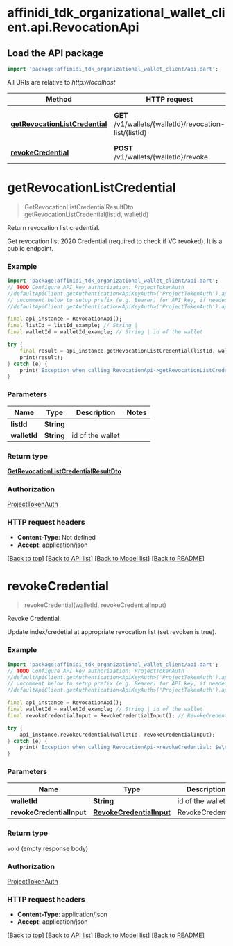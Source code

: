 # affinidi_tdk_organizational_wallet_client.api.RevocationApi

## Load the API package

```dart
import 'package:affinidi_tdk_organizational_wallet_client/api.dart';
```

All URIs are relative to _http://localhost_

| Method                                                                          | HTTP request                                            | Description                        |
| ------------------------------------------------------------------------------- | ------------------------------------------------------- | ---------------------------------- |
| [**getRevocationListCredential**](RevocationApi.md#getrevocationlistcredential) | **GET** /v1/wallets/{walletId}/revocation-list/{listId} | Return revocation list credential. |
| [**revokeCredential**](RevocationApi.md#revokecredential)                       | **POST** /v1/wallets/{walletId}/revoke                  | Revoke Credential.                 |

# **getRevocationListCredential**

> GetRevocationListCredentialResultDto getRevocationListCredential(listId, walletId)

Return revocation list credential.

Get revocation list 2020 Credential (required to check if VC revoked). It is a public endpoint.

### Example

```dart
import 'package:affinidi_tdk_organizational_wallet_client/api.dart';
// TODO Configure API key authorization: ProjectTokenAuth
//defaultApiClient.getAuthentication<ApiKeyAuth>('ProjectTokenAuth').apiKey = 'YOUR_API_KEY';
// uncomment below to setup prefix (e.g. Bearer) for API key, if needed
//defaultApiClient.getAuthentication<ApiKeyAuth>('ProjectTokenAuth').apiKeyPrefix = 'Bearer';

final api_instance = RevocationApi();
final listId = listId_example; // String |
final walletId = walletId_example; // String | id of the wallet

try {
    final result = api_instance.getRevocationListCredential(listId, walletId);
    print(result);
} catch (e) {
    print('Exception when calling RevocationApi->getRevocationListCredential: $e\n');
}
```

### Parameters

| Name         | Type       | Description      | Notes |
| ------------ | ---------- | ---------------- | ----- |
| **listId**   | **String** |                  |
| **walletId** | **String** | id of the wallet |

### Return type

[**GetRevocationListCredentialResultDto**](GetRevocationListCredentialResultDto.md)

### Authorization

[ProjectTokenAuth](../README.md#ProjectTokenAuth)

### HTTP request headers

- **Content-Type**: Not defined
- **Accept**: application/json

[[Back to top]](#) [[Back to API list]](../README.md#documentation-for-api-endpoints) [[Back to Model list]](../README.md#documentation-for-models) [[Back to README]](../README.md)

# **revokeCredential**

> revokeCredential(walletId, revokeCredentialInput)

Revoke Credential.

Update index/credetial at appropriate revocation list (set revoken is true).

### Example

```dart
import 'package:affinidi_tdk_organizational_wallet_client/api.dart';
// TODO Configure API key authorization: ProjectTokenAuth
//defaultApiClient.getAuthentication<ApiKeyAuth>('ProjectTokenAuth').apiKey = 'YOUR_API_KEY';
// uncomment below to setup prefix (e.g. Bearer) for API key, if needed
//defaultApiClient.getAuthentication<ApiKeyAuth>('ProjectTokenAuth').apiKeyPrefix = 'Bearer';

final api_instance = RevocationApi();
final walletId = walletId_example; // String | id of the wallet
final revokeCredentialInput = RevokeCredentialInput(); // RevokeCredentialInput | RevokeCredential

try {
    api_instance.revokeCredential(walletId, revokeCredentialInput);
} catch (e) {
    print('Exception when calling RevocationApi->revokeCredential: $e\n');
}
```

### Parameters

| Name                      | Type                                                  | Description      | Notes |
| ------------------------- | ----------------------------------------------------- | ---------------- | ----- |
| **walletId**              | **String**                                            | id of the wallet |
| **revokeCredentialInput** | [**RevokeCredentialInput**](RevokeCredentialInput.md) | RevokeCredential |

### Return type

void (empty response body)

### Authorization

[ProjectTokenAuth](../README.md#ProjectTokenAuth)

### HTTP request headers

- **Content-Type**: application/json
- **Accept**: application/json

[[Back to top]](#) [[Back to API list]](../README.md#documentation-for-api-endpoints) [[Back to Model list]](../README.md#documentation-for-models) [[Back to README]](../README.md)
